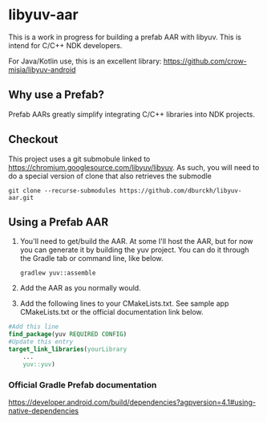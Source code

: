 # libyuv-aar
This is a work in progress for building a prefab AAR with libyuv.  This is intend for C/C++ NDK developers.

For Java/Kotlin use, this is an excellent library: 
https://github.com/crow-misia/libyuv-android  

## Why use a Prefab?
Prefab AARs greatly simplify integrating C/C++ libraries into NDK projects.

## Checkout
This project uses a git submobule linked to https://chromium.googlesource.com/libyuv/libyuv.  As such, you will need to do a special version of clone that also retrieves the submodle

`git clone --recurse-submodules https://github.com/dburckh/libyuv-aar.git`

## Using a Prefab AAR
1. You'll need to get/build the AAR.  At some I'll host the AAR, but for now you can generate it by building the yuv project.  You can do it through the Gradle tab or command line, like below.

    `gradlew yuv::assemble`

2. Add the AAR as you normally would. 
3. Add the following lines to your CMakeLists.txt.  See sample app CMakeLists.txt or the official documentation link below. 
```CMake
#Add this line
find_package(yuv REQUIRED CONFIG)
#Update this entry
target_link_libraries(yourLibrary 
    ...
    yuv::yuv)
```

### Official Gradle Prefab documentation
https://developer.android.com/build/dependencies?agpversion=4.1#using-native-dependencies